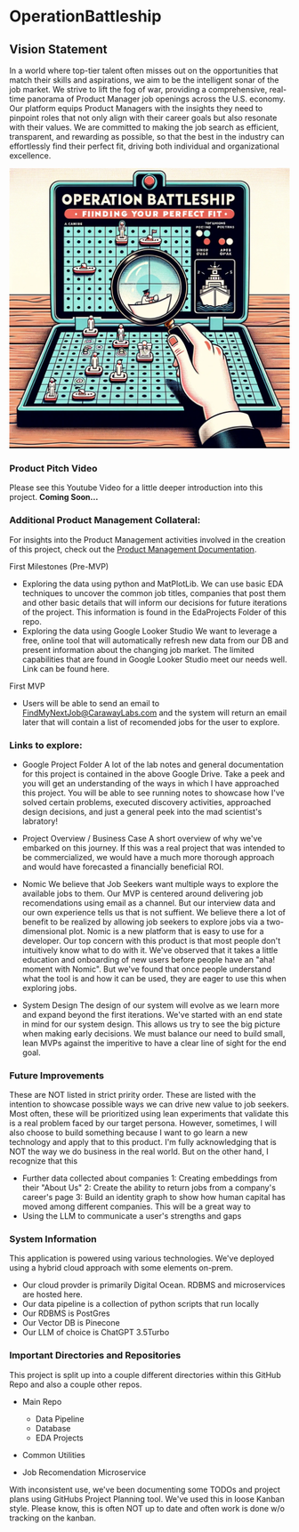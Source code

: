 # OperationBattleship

## Vision Statement

In a world where top-tier talent often misses out on the opportunities that match their skills and aspirations, we aim to be the intelligent sonar of the job market. We strive to lift the fog of war, providing a comprehensive, real-time panorama of Product Manager job openings across the U.S. economy. Our platform equips Product Managers with the insights they need to pinpoint roles that not only align with their career goals but also resonate with their values. We are committed to making the job search as efficient, transparent, and rewarding as possible, so that the best in the industry can effortlessly find their perfect fit, driving both individual and organizational excellence.

<div align="center">
<img src="Resources/Vision.png" alt="Vision" width="600"/>
</div>

### Product Pitch Video
Please see this Youtube Video for a little deeper introduction into this project. 
**Coming Soon...**


### Additional Product Management Collateral:
For insights into the Product Management activities involved in the creation of this project, check out the [Product Management Documentation](./ProductManagementActivities/readme.md).


First Milestones (Pre-MVP)
- Exploring the data using python and MatPlotLib. 
    We can use basic EDA techniques to uncover the common job titles, companies that post them and other basic details that will inform our decisions for future iterations of the project. This information is found in the EdaProjects Folder of this repo. 
- Exploring the data using Google Looker Studio
    We want to leverage a free, online tool that will automatically refresh new data from our DB and present information about the changing job market. The limited capabilities that are found in Google Looker Studio meet our needs well. Link can be found here.

First MVP
- Users will be able to send an email to [FindMyNextJob@CarawayLabs.com](FindMyNextJob@CarawayLabs.com) and the system will return an email later that will contain a list of recomended jobs for the user to explore. 

### Links to explore:

- Google Project Folder
    A lot of the lab notes and general documentation for this project is contained in the above Google Drive. Take a peek and you will get an understanding of the ways in which I have approached this project. You will be able to see running notes to showcase how I've solved certain problems, executed discovery activities, approached design decisions, and just a general peek into the mad scientist's labratory!

- Project Overview / Business Case
    A short overview of why we've embarked on this journey. If this was a real project that was intended to be commercialized, we would have a much more thorough approach and would have forecasted a financially beneficial ROI. 

- Nomic
    We believe that Job Seekers want multiple ways to explore the available jobs to them. Our MVP is centered around delivering job recomendations using email as a channel. But our interview data and our own experience tells us that is not suffient. We believe there a lot of benefit to be realized by allowing job seekers to explore jobs via a two-dimensional plot. Nomic is a new platform that is easy to use for a developer. Our top concern with this product is that most people don't intuitively know what to do with it. We've observed that it takes a little education and onboarding of new users before people have an "aha! moment with Nomic". But we've found that once people understand what the tool is and how it can be used, they are eager to use this when exploring jobs.  

- System Design
    The design of our system will evolve as we learn more and expand beyond the first iterations. We've started with an end state in mind for our system design. This allows us try to see the big picture when making early decisions. We must balance our need to build small, lean MVPs against the imperitive to have a clear line of sight for the end goal. 

### Future Improvements
These are NOT listed in strict pririty order. These are listed with the intention to showcase possible ways we can drive new value to job seekers. Most often, these will be prioritized using lean experiments that validate this is a real problem faced by our target persona. However, sometimes, I will also choose to build something because I want to go learn a new technology and apply that to this product. I'm fully acknowledging that is NOT the way we do business in the real world. But on the other hand, I recognize that this 

- Further data collected about companies
    1: Creating embeddings from their "About Us"
    2: Create the ability to return jobs from a company's career's page
    3: Build an identity graph to show how human capital has moved among different companies. 
        This will be a great way to 
- Using the LLM to communicate a user's strengths and gaps

### System Information
This application is powered using various technologies. We've deployed using a hybrid cloud approach with some elements on-prem.  
- Our cloud provder is primarily Digital Ocean. RDBMS and microservices are hosted here. 
- Our data pipeline is a collection of python scripts that run locally
- Our RDBMS is PostGres
- Our Vector DB is Pinecone
- Our LLM of choice is ChatGPT 3.5Turbo



### Important Directories and Repositories
This project is split up into a couple different directories within this GitHub Repo and also a couple other repos. 
- Main Repo
    - Data Pipeline
    - Database
    - EDA Projects

- Common Utilities
- Job Recomendation Microservice

With inconsistent use, we've been documenting some TODOs and project plans using GitHubs Project Planning tool. We've used this in loose Kanban style. Please know, this is often NOT up to date and often work is done w/o tracking on the kanban. 
